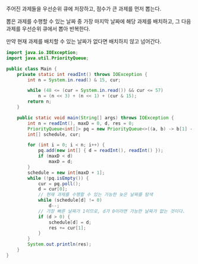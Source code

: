 주어진 과제들을 우선순위 큐에 저장하고, 점수가 큰 과제를 먼저 뽑는다.

뽑은 과제를 수행할 수 있는 날짜 중 가장 마지막 날짜에 해당 과제를 배치하고, 그 다음 과제를 우선순위 큐에서 뽑아 반복한다.

만약 현재 과제를 배치할 수 있는 날짜가 없다면 배치하지 않고 넘어간다.

```java
import java.io.IOException;
import java.util.PriorityQueue;

public class Main {
	private static int readInt() throws IOException {
		int n = System.in.read() & 15, cur;

		while (48 <= (cur = System.in.read()) && cur <= 57)
			n = (n << 3) + (n << 1) + (cur & 15);
		return n;
	}

	public static void main(String[] args) throws IOException {
		int n = readInt(), maxD = 0, d, res = 0;
		PriorityQueue<int[]> pq = new PriorityQueue<>((a, b) -> b[1] - a[1]);
		int[] schedule, cur;

		for (int i = 0; i < n; i++) {
			pq.add(new int[] { d = readInt(), readInt() });
			if (maxD < d)
				maxD = d;
		}
		schedule = new int[maxD + 1];
		while (!pq.isEmpty()) {
			cur = pq.poll();
			d = cur[0];
			// 현재 과제를 수행할 수 있는 가능한 늦은 날짜를 탐색
			while (schedule[d] != 0)
				d--;
			// 가장 빠른 날짜가 1이므로, d가 0이라면 가능한 날짜가 없는 것이다.
			if (d > 0) {
				schedule[d] = d;
				res += cur[1];
			}
		}
		System.out.println(res);
	}
}
```
